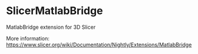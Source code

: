 
# SlicerMatlabBridge
MatlabBridge extension for 3D Slicer

More information: https://www.slicer.org/wiki/Documentation/Nightly/Extensions/MatlabBridge

